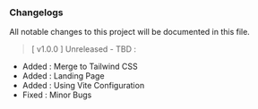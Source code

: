 ### **Changelogs**   
All notable changes to this project will be documented in this file.

> [ v1.0.0 ] Unreleased - TBD :
- Added   : Merge to Tailwind CSS
- Added   : Landing Page
- Added   : Using Vite Configuration
- Fixed   : Minor Bugs